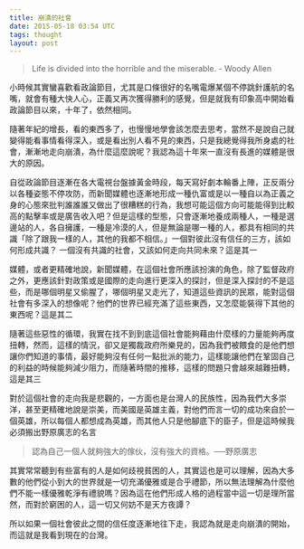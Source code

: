 ```yaml
---
title: 崩潰的社會
date: 2015-05-18 03:54 UTC
tags: thought
layout: post
---
```

> Life is divided into the horrible and the miserable. - Woody Allen

小時候其實蠻喜歡看政論節目，尤其是口條很好的名嘴電爆某個不停跳針護航的名嘴，就會有種大快人心，正義又再次獲得勝利的感覺，但是就我有印象高中開始看政論節目以來，十年了，依然相同。

隨著年紀的增長，看的東西多了，也慢慢地學會該怎麼去思考，當然不是說自己就變得能看事情看得深入，或是看出別人看不見的東西，只是我總覺得我所身處的社會，漸漸地走向崩潰，為什麼這麼說呢？我認為這十年來一直沒有長進的媒體是很大的原因。

自從政論節目逐漸在各大電視台盤據黃金時段，每天寫好劇本輪番上陣，正反兩分以各種姿態不停攻防，而新聞媒體也逐漸地形成一種仇富或是以一種自以為正義之身的心態來批判誰誰誰又做出了很糟糕的行為，我想可能這個方向可能能得到比較高的點擊率或是廣告收入吧？但是這樣的型態，只會逐漸地養成兩種人，一種是選邊站的人，各自擁護，一種是冷漠的人，但是無論是哪一種的人，都具有相同的共識「除了跟我一樣的人，其他的我都不相信。」一個對彼此沒有信任的三方，該如何形成共識？ 一個沒有共識的社會，又該如何走向共同未來？這是其一

媒體，或者更精確地說，新聞媒體，在這個社會所應該扮演的角色，除了監督政府之外，更應該針對政策或是國際的走向進行更深入的探討，但是深入探討的不是這些，而是哪個明星又偷腥了，哪個明星又走光了，知道這些資訊的民眾，能對這個社會有多深入的想像呢？他們的世界已經充滿了這些東西，又怎麼能裝得下其他的東西呢？這是其二

隨著這些惡性的循環，我實在找不到到底這個社會能夠藉由什麼樣的力量能夠再度扭轉，然而，這樣的情況，卻又是獨裁政府所樂見的，因為我們被餵食的是他們想讓你們知道的事情，最好能夠沒有任何一點批派的能力，這樣能讓他們在鞏固自己的利益的時候能夠減少阻力，而隨著時間的推移，這樣的問題只會越來越難扭轉，這是其三

對於這個社會的走向我是悲觀的，一方面也是台灣人的民族性，因為我們大多崇洋，甚至更精確地說是崇美，而美國是英雄主義，對他們而言一切的成功來自於一個英雄，所以每個人都想成為英雄，而其他人只是他腳底下的臣子，但是這時候我必須搬出野原廣志的名言

> 認為自己一個人就夠強大的傢伙，沒有強大的資格。──野原廣志

其實常常聽到有些富有的人是如何歧視貧困的人，其實這也是可以理解，因為大多數的他們從小到大的世界就是一切充滿優雅或是合乎禮節，所以無法理解為什麼他們不能一樣優雅乾淨有禮貌嗎？因為這在他們形成人格的過程當中這一切是理所當然，而對於窮困的人，這一切又何妨不是天方夜譚？

所以如果一個社會彼此之間的信任度逐漸地往下走，我認為就是走向崩潰的開始，而這就是我看到現在的台灣。
